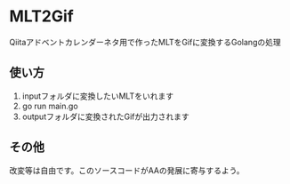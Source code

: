 # MLT2Gif
Qiitaアドベントカレンダーネタ用で作ったMLTをGifに変換するGolangの処理


## 使い方
1. inputフォルダに変換したいMLTをいれます
2. go run main.go
3. outputフォルダに変換されたGifが出力されます

## その他
改変等は自由です。このソースコードがAAの発展に寄与するよう。
